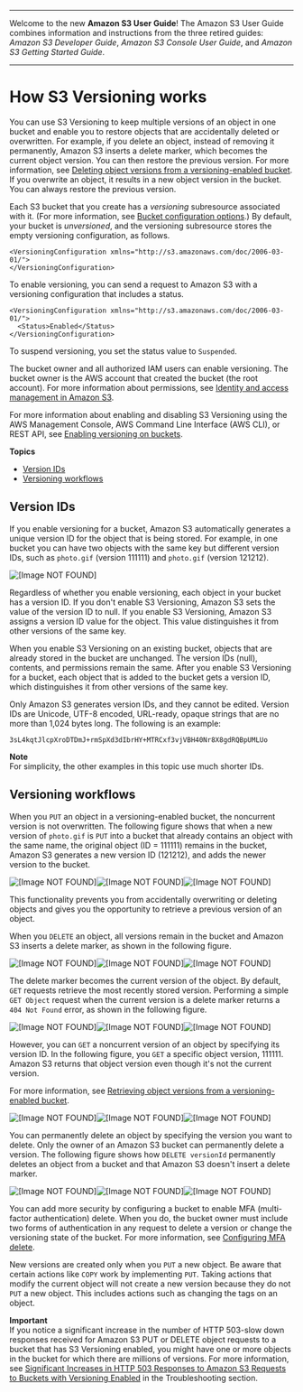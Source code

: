 --------

Welcome to the new **Amazon S3 User Guide**\! The Amazon S3 User Guide combines information and instructions from the three retired guides: *Amazon S3 Developer Guide*, *Amazon S3 Console User Guide*, and *Amazon S3 Getting Started Guide*\.

--------

# How S3 Versioning works<a name="versioning-workflows"></a>

You can use S3 Versioning to keep multiple versions of an object in one bucket and enable you to restore objects that are accidentally deleted or overwritten\. For example, if you delete an object, instead of removing it permanently, Amazon S3 inserts a delete marker, which becomes the current object version\. You can then restore the previous version\. For more information, see [Deleting object versions from a versioning\-enabled bucket](DeletingObjectVersions.md)\. If you overwrite an object, it results in a new object version in the bucket\. You can always restore the previous version\.

Each S3 bucket that you create has a *versioning* subresource associated with it\. \(For more information, see [Bucket configuration options](UsingBucket.md#bucket-config-options-intro)\.\) By default, your bucket is *unversioned*, and the versioning subresource stores the empty versioning configuration, as follows\.

```
<VersioningConfiguration xmlns="http://s3.amazonaws.com/doc/2006-03-01/"> 
</VersioningConfiguration>
```

To enable versioning, you can send a request to Amazon S3 with a versioning configuration that includes a status\. 

```
<VersioningConfiguration xmlns="http://s3.amazonaws.com/doc/2006-03-01/"> 
  <Status>Enabled</Status> 
</VersioningConfiguration>
```

To suspend versioning, you set the status value to `Suspended`\.

The bucket owner and all authorized IAM users can enable versioning\. The bucket owner is the AWS account that created the bucket \(the root account\)\. For more information about permissions, see [Identity and access management in Amazon S3](s3-access-control.md)\.

For more information about enabling and disabling S3 Versioning using the AWS Management Console, AWS Command Line Interface \(AWS CLI\), or REST API, see [Enabling versioning on buckets](manage-versioning-examples.md)\.

**Topics**
+ [Version IDs](#version-ids)
+ [Versioning workflows](#versioning-workflows-examples)

## Version IDs<a name="version-ids"></a>

If you enable versioning for a bucket, Amazon S3 automatically generates a unique version ID for the object that is being stored\. For example, in one bucket you can have two objects with the same key but different version IDs, such as `photo.gif` \(version 111111\) and `photo.gif` \(version 121212\)\.

![\[Image NOT FOUND\]](http://docs.aws.amazon.com/AmazonS3/latest/userguide/images/versioning_Enabled.png)

Regardless of whether you enable versioning, each object in your bucket has a version ID\. If you don't enable S3 Versioning, Amazon S3 sets the value of the version ID to null\. If you enable S3 Versioning, Amazon S3 assigns a version ID value for the object\. This value distinguishes it from other versions of the same key\.

When you enable S3 Versioning on an existing bucket, objects that are already stored in the bucket are unchanged\. The version IDs \(null\), contents, and permissions remain the same\. After you enable S3 Versioning for a bucket, each object that is added to the bucket gets a version ID, which distinguishes it from other versions of the same key\. 

Only Amazon S3 generates version IDs, and they cannot be edited\. Version IDs are Unicode, UTF\-8 encoded, URL\-ready, opaque strings that are no more than 1,024 bytes long\. The following is an example:

`3sL4kqtJlcpXroDTDmJ+rmSpXd3dIbrHY+MTRCxf3vjVBH40Nr8X8gdRQBpUMLUo`

**Note**  
For simplicity, the other examples in this topic use much shorter IDs\.



## Versioning workflows<a name="versioning-workflows-examples"></a>

When you `PUT` an object in a versioning\-enabled bucket, the noncurrent version is not overwritten\. The following figure shows that when a new version of `photo.gif` is `PUT` into a bucket that already contains an object with the same name, the original object \(ID = 111111\) remains in the bucket, Amazon S3 generates a new version ID \(121212\), and adds the newer version to the bucket\.

![\[Image NOT FOUND\]](http://docs.aws.amazon.com/AmazonS3/latest/userguide/images/versioning_PUT_versionEnabled3.png)![\[Image NOT FOUND\]](http://docs.aws.amazon.com/AmazonS3/latest/userguide/)![\[Image NOT FOUND\]](http://docs.aws.amazon.com/AmazonS3/latest/userguide/)

This functionality prevents you from accidentally overwriting or deleting objects and gives you the opportunity to retrieve a previous version of an object\. 

When you `DELETE` an object, all versions remain in the bucket and Amazon S3 inserts a delete marker, as shown in the following figure\.

![\[Image NOT FOUND\]](http://docs.aws.amazon.com/AmazonS3/latest/userguide/images/versioning_DELETE_versioningEnabled.png)![\[Image NOT FOUND\]](http://docs.aws.amazon.com/AmazonS3/latest/userguide/)![\[Image NOT FOUND\]](http://docs.aws.amazon.com/AmazonS3/latest/userguide/)

The delete marker becomes the current version of the object\. By default, `GET` requests retrieve the most recently stored version\. Performing a simple `GET Object` request when the current version is a delete marker returns a `404 Not Found` error, as shown in the following figure\.

![\[Image NOT FOUND\]](http://docs.aws.amazon.com/AmazonS3/latest/userguide/images/versioning_DELETE_NoObjectFound2.png)![\[Image NOT FOUND\]](http://docs.aws.amazon.com/AmazonS3/latest/userguide/)![\[Image NOT FOUND\]](http://docs.aws.amazon.com/AmazonS3/latest/userguide/)

However, you can `GET` a noncurrent version of an object by specifying its version ID\. In the following figure, you `GET` a specific object version, 111111\. Amazon S3 returns that object version even though it's not the current version\.

For more information, see [Retrieving object versions from a versioning\-enabled bucket](RetrievingObjectVersions.md)\.

![\[Image NOT FOUND\]](http://docs.aws.amazon.com/AmazonS3/latest/userguide/images/versioning_GET_Versioned3.png)![\[Image NOT FOUND\]](http://docs.aws.amazon.com/AmazonS3/latest/userguide/)![\[Image NOT FOUND\]](http://docs.aws.amazon.com/AmazonS3/latest/userguide/)

You can permanently delete an object by specifying the version you want to delete\. Only the owner of an Amazon S3 bucket can permanently delete a version\. The following figure shows how `DELETE versionId` permanently deletes an object from a bucket and that Amazon S3 doesn't insert a delete marker\.

![\[Image NOT FOUND\]](http://docs.aws.amazon.com/AmazonS3/latest/userguide/images/versioning_DELETE_versioningEnabled2.png)![\[Image NOT FOUND\]](http://docs.aws.amazon.com/AmazonS3/latest/userguide/)![\[Image NOT FOUND\]](http://docs.aws.amazon.com/AmazonS3/latest/userguide/)

You can add more security by configuring a bucket to enable MFA \(multi\-factor authentication\) delete\. When you do, the bucket owner must include two forms of authentication in any request to delete a version or change the versioning state of the bucket\. For more information, see [Configuring MFA delete](MultiFactorAuthenticationDelete.md)\.

 New versions are created only when you `PUT` a new object\. Be aware that certain actions like `COPY` work by implementing `PUT`\. Taking actions that modify the current object will not create a new version because they do not `PUT` a new object\. This includes actions such as changing the tags on an object\. 

**Important**  
If you notice a significant increase in the number of HTTP 503\-slow down responses received for Amazon S3 PUT or DELETE object requests to a bucket that has S3 Versioning enabled, you might have one or more objects in the bucket for which there are millions of versions\. For more information, see [Significant Increases in HTTP 503 Responses to Amazon S3 Requests to Buckets with Versioning Enabled](troubleshooting-by-symptom.md#troubleshooting-by-symptom-increase-503-reponses) in the Troubleshooting section\.
